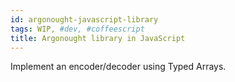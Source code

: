 ```yaml
---
id: argonought-javascript-library
tags: WIP, #dev, #coffeescript
title: Argonought library in JavaScript
---
```


Implement an encoder/decoder using Typed Arrays.